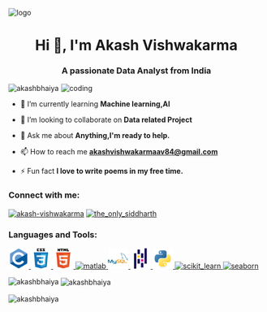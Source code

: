 ![logo](![1737611382251](https://github.com/user-attachments/assets/987d8616-d772-4ae2-a984-fd79c989cfa8))

<h1 align="center">Hi 👋, I'm Akash Vishwakarma</h1>
<h3 align="center">A passionate Data Analyst from India</h3>

<img align="right" alt="coding" width="400" src="https://miro.medium.com/v2/resize:fit:1024/1*f-VZ7NhXFQiNIeKtySmViA.png">

<p align="left"> <img src="https://komarev.com/ghpvc/?username=akashbhaiya&label=Profile%20views&color=0e75b6&style=flat" alt="akashbhaiya" /> </p>

- 🌱 I’m currently learning **Machine learning,AI**

- 👯 I’m looking to collaborate on **Data related Project**

- 💬 Ask me about **Anything,I'm ready to help.**

- 📫 How to reach me **akashvishwakarmaav84@gmail.com**

- ⚡ Fun fact **I love to write poems in my free time.**

<h3 align="left">Connect with me:</h3>
<p align="left">
<a href="https://linkedin.com/in/akash-vishwakarma" target="blank"><img align="center" src="https://raw.githubusercontent.com/rahuldkjain/github-profile-readme-generator/master/src/images/icons/Social/linked-in-alt.svg" alt="akash-vishwakarma" height="30" width="40" /></a>
<a href="https://instagram.com/the_only_siddharth" target="blank"><img align="center" src="https://raw.githubusercontent.com/rahuldkjain/github-profile-readme-generator/master/src/images/icons/Social/instagram.svg" alt="the_only_siddharth" height="30" width="40" /></a>
</p>

<h3 align="left">Languages and Tools:</h3>
<p align="left"> <a href="https://www.cprogramming.com/" target="_blank" rel="noreferrer"> <img src="https://raw.githubusercontent.com/devicons/devicon/master/icons/c/c-original.svg" alt="c" width="40" height="40"/> </a> <a href="https://www.w3schools.com/css/" target="_blank" rel="noreferrer"> <img src="https://raw.githubusercontent.com/devicons/devicon/master/icons/css3/css3-original-wordmark.svg" alt="css3" width="40" height="40"/> </a> <a href="https://www.w3.org/html/" target="_blank" rel="noreferrer"> <img src="https://raw.githubusercontent.com/devicons/devicon/master/icons/html5/html5-original-wordmark.svg" alt="html5" width="40" height="40"/> </a> <a href="https://www.mathworks.com/" target="_blank" rel="noreferrer"> <img src="https://upload.wikimedia.org/wikipedia/commons/2/21/Matlab_Logo.png" alt="matlab" width="40" height="40"/> </a> <a href="https://www.mysql.com/" target="_blank" rel="noreferrer"> <img src="https://raw.githubusercontent.com/devicons/devicon/master/icons/mysql/mysql-original-wordmark.svg" alt="mysql" width="40" height="40"/> </a> <a href="https://pandas.pydata.org/" target="_blank" rel="noreferrer"> <img src="https://raw.githubusercontent.com/devicons/devicon/2ae2a900d2f041da66e950e4d48052658d850630/icons/pandas/pandas-original.svg" alt="pandas" width="40" height="40"/> </a> <a href="https://www.python.org" target="_blank" rel="noreferrer"> <img src="https://raw.githubusercontent.com/devicons/devicon/master/icons/python/python-original.svg" alt="python" width="40" height="40"/> </a> <a href="https://scikit-learn.org/" target="_blank" rel="noreferrer"> <img src="https://upload.wikimedia.org/wikipedia/commons/0/05/Scikit_learn_logo_small.svg" alt="scikit_learn" width="40" height="40"/> </a> <a href="https://seaborn.pydata.org/" target="_blank" rel="noreferrer"> <img src="https://seaborn.pydata.org/_images/logo-mark-lightbg.svg" alt="seaborn" width="40" height="40"/> </a> </p>

<p><img align="left" src="https://github-readme-stats.vercel.app/api/top-langs?username=akashbhaiya&show_icons=true&locale=en&layout=compact" alt="akashbhaiya" /></p>

<p>&nbsp;<img align="center" src="https://github-readme-stats.vercel.app/api?username=akashbhaiya&show_icons=true&locale=en" alt="akashbhaiya" /></p>

<p><img align="center" src="https://github-readme-streak-stats.herokuapp.com/?user=akashbhaiya&" alt="akashbhaiya" /></p>
